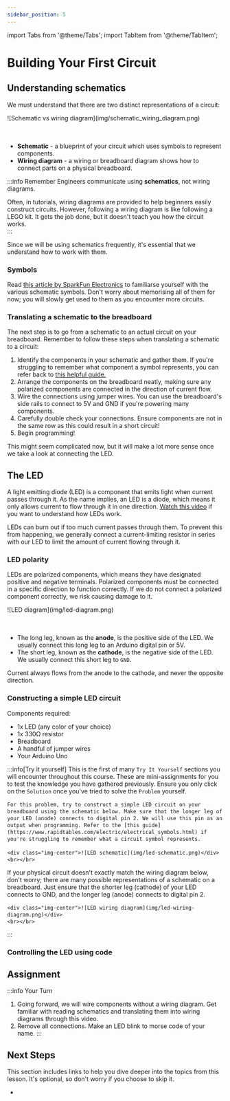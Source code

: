 ```yaml
---
sidebar_position: 5
---
```


import Tabs from '@theme/Tabs';
import TabItem from '@theme/TabItem';

# Building Your First Circuit

## Understanding schematics

We must understand that there are two distinct representations of a circuit:

<div class="img-center">![Schematic vs wiring diagram](img/schematic_wiring_diagram.png)</div>
<br></br>

- **Schematic** - a blueprint of your circuit which uses symbols to represent components. 
- **Wiring diagram** - a wiring or breadboard diagram shows how to connect parts on a physical breadboard. 

:::info Remember
Engineers communicate using **schematics**, not wiring diagrams. 

Often, in tutorials, wiring diagrams are provided to help beginners easily construct circuits. However, following a wiring diagram is like following a LEGO kit. It gets the job done, but it doesn't teach you how the circuit works.  
:::

Since we will be using schematics frequently, it's essential that we understand how to work with them.

### Symbols

Read [this article by SparkFun Electronics](https://learn.sparkfun.com/tutorials/how-to-read-a-schematic) to familiarse yourself with the various schematic symbols. Don't worry about memorising all of them for now; you will slowly get used to them as you encounter more circuits. 

### Translating a schematic to the breadboard

The next step is to go from a schematic to an actual circuit on your breadboard. Remember to follow these steps when translating a schematic to a circuit:

1. Identify the components in your schematic and gather them. If you're struggling to remember what component a symbol represents, you can refer back to [this helpful guide.](https://www.rapidtables.com/electric/electrical_symbols.html)
2. Arrange the components on the breadboard neatly, making sure any polarized components are connected in the direction of current flow. 
3. Wire the connections using jumper wires. You can use the breadboard's side rails to connect to 5V and GND if you're powering many components.
4. Carefully double check your connections. Ensure components are not in the same row as this could result in a short circuit!
5. Begin programming!

This might seem complicated now, but it will make a lot more sense once we take a look at connecting the LED.

## The LED

A light emitting diode (LED) is a component that emits light when current passes through it. As the name implies, an LED is a diode, which means it only allows current to flow through it in one direction. [Watch this video](https://www.youtube.com/watch?v=9BDTtcRMxpA) if you want to understand how LEDs work.

LEDs can burn out if too much current passes through them. To prevent this from happening, we generally connect a current-limiting resistor in series with our LED to limit the amount of current flowing through it.

### LED polarity

LEDs are polarized components, which means they have designated positive and negative terminals. Polarized components must be connected in a specific direction to function correctly. If we do not connect a polarized component correctly, we risk causing damage to it. 

<div class="img-center">![LED diagram](img/led-diagram.png)</div>
<br></br>

- The long leg, known as the **anode**, is the positive side of the LED. We usually connect this long leg to an Arduino digital pin or 5V.
- The short leg, known as the **cathode**, is the negative side of the LED. We usually connect this short leg to `GND`. 

Current always flows from the anode to the cathode, and never the opposite direction. 

### Constructing a simple LED circuit

Components required:
- 1x LED (any color of your choice)
- 1x 330Ω resistor
- Breadboard
- A handful of jumper wires
- Your Arduino Uno

:::info[Try it yourself]
<Tabs>
  <TabItem value="problem" label="Problem">
    This is the first of many `Try It Yourself` sections you will encounter throughout this course. These are mini-assignments for you to test the knowledge you have gathered previously. Ensure you only click on the `Solution` once you've tried to solve the `Problem` yourself.

    For this problem, try to construct a simple LED circuit on your breadboard using the schematic below. Make sure that the longer leg of your LED (anode) connects to digital pin 2. We will use this pin as an output when programming. Refer to the [this guide](https://www.rapidtables.com/electric/electrical_symbols.html) if you're struggling to remember what a circuit symbol represents.

    <div class="img-center">![LED schematic](img/led-schematic.png)</div>
    <br></br>
  </TabItem>
  <TabItem value="solution" label="Solution">
    If your physical circuit doesn't exactly match the wiring diagram below, don't worry; there are many possible representations of a schematic on a breadboard. Just ensure that the shorter leg (cathode) of your LED connects to GND, and the longer leg (anode) connects to digital pin 2.

    <div class="img-center">![LED wiring diagram](img/led-wiring-diagram.png)</div>
    <br></br>
  </TabItem>
</Tabs>
:::

### Controlling the LED using code


  
## Assignment 

:::info Your Turn
1. Going forward, we will wire components without a wiring diagram. Get familiar with reading schematics and translating them into wiring diagrams through this video.
2. Remove all connections. Make an LED blink to morse code of your name. 
::: 

## Next Steps

This section includes links to help you dive deeper into the topics from this lesson. It's optional, so don't worry if you choose to skip it.

- 